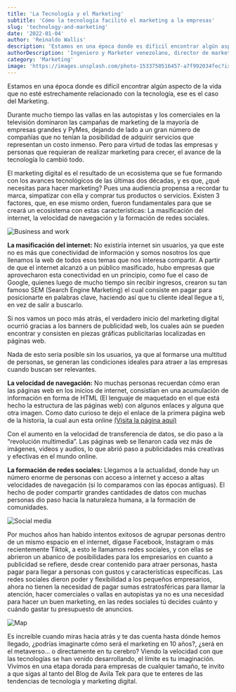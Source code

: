 ```yaml
---
title: 'La Tecnología y el Marketing'
subtitle: 'Cómo la tecnología facilitó el marketing a la empresas'
slug: 'technology-and-marketing'
date: '2022-01-04'
author: 'Reinaldo Wallis'
description: 'Estamos en una época donde es difícil encontrar algún aspecto de la vida que no esté estrechamente relacionado con la tecnología, ese es el caso del Marketing'
authorDescription: 'Ingeniero y Marketer venezolano, director de marketing de Avila Tek'
category: 'Marketing'
image: 'https://images.unsplash.com/photo-1533750516457-a7f992034fec?ixlib=rb-1.2.1&ixid=MnwxMjA3fDB8MHxwaG90by1wYWdlfHx8fGVufDB8fHx8&auto=format&fit=crop&w=3006&q=80'
---
```

Estamos en una época donde es difícil encontrar algún aspecto de la vida que no esté estrechamente relacionado con la tecnología, ese es el caso del Marketing.

Durante mucho tiempo las vallas en las autopistas y los comerciales en la televisión dominaron las campañas de marketing de la mayoría de empresas grandes y PyMes, dejando de lado a un gran número de compañías que no tenían la posibilidad de adquirir servicios que representan un costo inmenso. Pero para virtud de todas las empresas y personas que requieran de realizar marketing para crecer, el avance de la tecnología lo cambió todo.

El marketing digital es el resultado de un ecosistema que se fue formando con los avances tecnológicos de las últimas dos décadas, y es que, ¿qué necesitas para hacer marketing? Pues una audiencia propensa a recordar tu marca, simpatizar con ella y comprar tus productos o servicios. Existen 3 factores, que, en ese mismo orden, fueron fundamentales para que se creará un ecosistema con estas características: La masificación del internet, la velocidad de navegación y la formación de redes sociales.

<!-- First image -->
![Business and work](https://images.unsplash.com/photo-1533750516457-a7f992034fec?ixlib=rb-1.2.1&ixid=MnwxMjA3fDB8MHxwaG90by1wYWdlfHx8fGVufDB8fHx8&auto=format&fit=crop&w=3006&q=80)

**La masificación del internet:** No existiría internet sin usuarios, ya que este no es más que conectividad de información y somos nosotros los que llenamos la web de todos esos temas que nos interesa compartir. A partir de que el internet alcanzó a un público masificado, hubo empresas que aprovecharon esta conectividad en un principio, como fue el caso de Google, quienes luego de mucho tiempo sin recibir ingresos, crearon su tan famoso SEM (Search Engine Marketing) el cual consiste en pagar para posicionarte en palabras clave, haciendo así que tu cliente ideal llegue a ti, en vez de salir a buscarlo.

Si nos vamos un poco más atrás, el verdadero inicio del marketing digital ocurrió gracias a los banners de publicidad web, los cuales aún se pueden encontrar y consisten en piezas gráficas publicitarias localizadas en páginas web.

Nada de esto sería posible sin los usuarios, ya que al formarse una multitud de personas, se generan las condiciones ideales para atraer a las empresas cuando buscan ser relevantes.

**La velocidad de navegación:** No muchas personas recuerdan cómo eran las páginas web en los inicios de internet, consistían en una acumulación de información en forma de HTML (El lenguaje de maquetado en el que está hecho la estructura de las páginas web) con algunos enlaces y alguna que otra imagen. Como dato curioso te dejo el enlace de la primera página web de la historia, la cual aun esta online [(Visita la página aquí)](http://info.cern.ch/hypertext/WWW/TheProject.html)

Con el aumento en la velocidad de transferencia de datos, se dio paso a la “revolución multimedia”. Las páginas web se llenaron cada vez más de imágenes, videos y audios, lo que abrió paso a publicidades más creativas y efectivas en el mundo online.

**La formación de redes sociales:** Llegamos a la actualidad, donde hay un número enorme de personas con acceso a internet y acceso a altas velocidades de navegación (si lo comparamos con las épocas antiguas). El hecho de poder compartir grandes cantidades de datos con muchas personas dio paso hacia la naturaleza humana, a la formación de comunidades.

<!-- Second image -->
![Social media](https://images.unsplash.com/photo-1611926653458-09294b3142bf?ixlib=rb-1.2.1&ixid=MnwxMjA3fDB8MHxwaG90by1wYWdlfHx8fGVufDB8fHx8&auto=format&fit=crop&w=1770&q=80)

Por muchos años han habido intentos exitosos de agrupar personas dentro de un mismo espacio en el internet, dígase Facebook, Instagram o más recientemente Tiktok, a esto le llamamos redes sociales, y con ellas se abrieron un abanico de posibilidades para los empresarios en cuanto a publicidad se refiere, desde crear contenido para atraer personas, hasta pagar para llegar a personas con gustos y características específicas.
Las redes sociales dieron poder y flexibilidad a los pequeños empresarios, ahora no tienen la necesidad de pagar sumas estratosféricas para llamar la atención, hacer comerciales o vallas en autopistas ya no es una necesidad para hacer un buen marketing, en las redes sociales tú decides cuánto y cuándo gastar tu presupuesto de anuncios.

<!-- Third image -->
![Map](https://images.unsplash.com/photo-1446776653964-20c1d3a81b06?ixlib=rb-1.2.1&ixid=MnwxMjA3fDB8MHxwaG90by1wYWdlfHx8fGVufDB8fHx8&auto=format&fit=crop&w=1771&q=80)

Es increíble cuando miras hacia atrás y te das cuenta hasta dónde hemos llegado, ¿podrías imaginarte cómo será el marketing en 10 años?, ¿será en el metaverso… o directamente en tu cerebro? Viendo la velocidad con que las tecnologías se han venido desarrollando, el límite es tu imaginación.
Vivimos en una etapa dorada para empresas de cualquier tamaño, te invito a que sigas al tanto del Blog de Avila Tek para que te enteres de las tendencias de tecnología y marketing digital.
